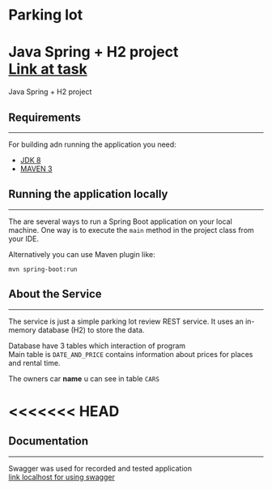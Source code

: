 # Parking lot
Java Spring + H2 project<br>
[Link at task](Task.md)
=======
Java Spring + H2 project

## Requirements

---
For building adn running the application you need:
* [JDK 8](https://www.oracle.com/java/technologies/downloads/#java8)
* [MAVEN 3](https://maven.apache.org/)

## Running the application locally

---

The are several ways to run a Spring Boot application on your local machine. One way is to execute the `main` method in the project class from your IDE.

Alternatively you can use Maven plugin like:
```
mvn spring-boot:run
```

## About the Service

---

The service is just a simple parking lot review REST service. It uses an in-memory database (H2) to store the data.

Database have 3 tables which  interaction of program<br>
Main table is `DATE_AND_PRICE` contains information about prices for places and rental time.

The owners car __name__ u can see in table `CARS`

<<<<<<< HEAD
=======

## Documentation

---

Swagger was used for recorded and tested application<br>
[link localhost for using swagger](http://localhost:8080/swagger-ui/index.html#/)

